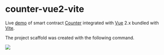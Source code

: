 # counter-vue2-vite

Live [demo]() of smart contract [Counter](src/contracts/counter.ts) integrated with [Vue](https://vuejs.org/) 2.x bundled with [Vite](https://vitejs.dev/).

The project scaffold was created with the following command. 

![](https://aaron67-public.oss-cn-beijing.aliyuncs.com/202307300051674.png)
